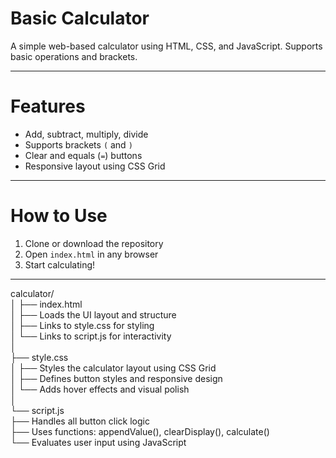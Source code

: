 #  Basic Calculator

A simple web-based calculator using HTML, CSS, and JavaScript. Supports basic operations and brackets.

---

# Features
- Add, subtract, multiply, divide
- Supports brackets `(` and `)`
- Clear and equals (`=`) buttons
- Responsive layout using CSS Grid

---

# How to Use
1. Clone or download the repository
2. Open `index.html` in any browser
3. Start calculating!

---


calculator/<br>
│
├── index.html<br>
│   ├── Loads the UI layout and structure<br>
│   ├── Links to style.css for styling<br>
│   └── Links to script.js for interactivity<br>
│<br>
├── style.css<br>
│   ├── Styles the calculator layout using CSS Grid<br>
│   ├── Defines button styles and responsive design<br>
│   └── Adds hover effects and visual polish<br>
│<br>
└── script.js<br>
    ├── Handles all button click logic<br>
    ├── Uses functions: appendValue(), clearDisplay(), calculate()<br>
    └── Evaluates user input using JavaScript<br>

